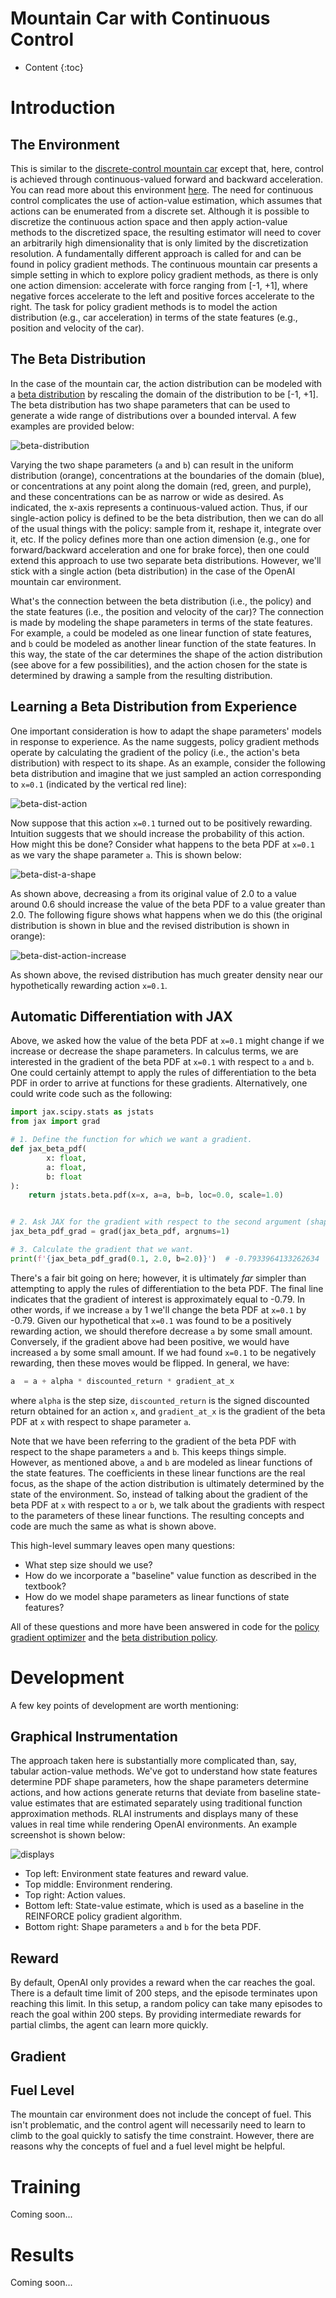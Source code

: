 # Mountain Car with Continuous Control
* Content
{:toc}

# Introduction

## The Environment
This is similar to the [discrete-control mountain car](./mountain_car.md) except that, here, control is achieved through
continuous-valued forward and backward acceleration. You can read more about this environment 
[here](https://gym.openai.com/envs/MountainCarContinuous-v0/). The need for continuous control complicates the use of action-value
estimation, which assumes that actions can be enumerated from a discrete set. Although it is possible to discretize the
continuous action space and then apply action-value methods to the discretized space, the resulting estimator will need
to cover an arbitrarily high dimensionality that is only limited by the discretization resolution. A fundamentally 
different approach is called for and can be found in policy gradient methods. The continuous mountain car presents a 
simple setting in which to explore policy gradient methods, as there is only one action dimension:  accelerate with 
force ranging from [-1, +1], where negative forces accelerate to the left and positive forces accelerate to the right.
The task for policy gradient methods is to model the action distribution (e.g., car acceleration) in terms of the 
state features (e.g., position and velocity of the car).

## The Beta Distribution
In the case of the mountain car, the action distribution can be modeled with a 
[beta distribution](https://en.wikipedia.org/wiki/Beta_distribution) by rescaling the domain of the distribution to be 
[-1, +1]. The beta distribution has two shape parameters that can be used to generate a wide range of distributions over 
a bounded interval. A few examples are provided below:

![beta-distribution](./mountain-car-continuous-figs/beta-dist.png)

Varying the two shape parameters (`a` and `b`) can result in the uniform distribution (orange), concentrations at the 
boundaries of the domain (blue), or concentrations at any point along the domain (red, green, and purple), and these 
concentrations can be as narrow or wide as desired. As indicated, the x-axis represents a continuous-valued action. 
Thus, if our single-action policy is defined to be the beta distribution, then we can do all of the usual things with 
the policy:  sample from it, reshape it, integrate over it, etc. If the policy defines more than one action dimension
(e.g., one for forward/backward acceleration and one for brake force), then one could extend this approach to use two 
separate beta distributions. However, we'll stick with a single action (beta distribution) in the case of the OpenAI 
mountain car environment.

What's the connection between the beta distribution (i.e., the policy) and the state features (i.e., the position and 
velocity of the car)? The connection is made by modeling the shape parameters in terms of the state features. For 
example, `a` could be modeled as one linear function of state features, and `b` could be modeled as another linear 
function of the state features. In this way, the state of the car determines the shape of the action distribution (see 
above for a few possibilities), and the action chosen for the state is determined by drawing a sample from the resulting 
distribution.

## Learning a Beta Distribution from Experience
One important consideration is how to adapt the shape parameters' models in response to experience. As the name 
suggests, policy gradient methods operate by calculating the gradient of the policy (i.e., the action's beta 
distribution) with respect to its shape. As an example, consider the following beta distribution and imagine that we 
just sampled an action corresponding to `x=0.1` (indicated by the vertical red line):

![beta-dist-action](./mountain-car-continuous-figs/beta-dist-action.png)

Now suppose that this action `x=0.1` turned out to be positively rewarding. Intuition suggests that we should increase 
the probability of this action. How might this be done? Consider what happens to the beta PDF at `x=0.1` as we vary the 
shape parameter `a`. This is shown below:

![beta-dist-a-shape](./mountain-car-continuous-figs/beta-dist-a-shape.png)

As shown above, decreasing `a` from its original value of 2.0 to a value around 0.6 should increase the value of the 
beta PDF to a value greater than 2.0. The following figure shows what happens when we do this (the original distribution 
is shown in blue and the revised distribution is shown in orange):

![beta-dist-action-increase](./mountain-car-continuous-figs/beta-dist-action-increase.png)

As shown above, the revised distribution has much greater density near our hypothetically rewarding action `x=0.1`.

## Automatic Differentiation with JAX
Above, we asked how the value of the beta PDF at `x=0.1` might change if we increase or decrease the shape parameters. 
In calculus terms, we are interested in the gradient of the beta PDF at `x=0.1` with respect to `a` and `b`. One could 
certainly attempt to apply the rules of differentiation to the beta PDF in order to arrive at functions for these 
gradients. Alternatively, one could write code such as the following:

```python
import jax.scipy.stats as jstats
from jax import grad

# 1. Define the function for which we want a gradient.
def jax_beta_pdf(
        x: float,
        a: float,
        b: float
):
    return jstats.beta.pdf(x=x, a=a, b=b, loc=0.0, scale=1.0)


# 2. Ask JAX for the gradient with respect to the second argument (shape parameter a).
jax_beta_pdf_grad = grad(jax_beta_pdf, argnums=1)

# 3. Calculate the gradient that we want.
print(f'{jax_beta_pdf_grad(0.1, 2.0, b=2.0)}')  # -0.7933964133262634
```

There's a fair bit going on here; however, it is ultimately _far_ simpler than attempting to apply the rules of 
differentiation to the beta PDF. The final line indicates that the gradient of interest is approximately equal to -0.79.
In other words, if we increase `a` by 1 we'll change the beta PDF at `x=0.1` by -0.79. Given our hypothetical that 
`x=0.1` was found to be a positively rewarding action, we should therefore decrease `a` by some small amount. 
Conversely, if the gradient above had been positive, we would have increased `a` by some small amount. If we had found 
`x=0.1` to be negatively rewarding, then these moves would be flipped. In general, we have:

```python
a  = a + alpha * discounted_return * gradient_at_x
```

where `alpha` is the step size, `discounted_return` is the signed discounted return obtained for an action `x`, and 
`gradient_at_x` is the gradient of the beta PDF at `x` with respect to shape parameter `a`. 

Note that we have been referring to the gradient of the beta PDF with respect to the shape parameters `a` and `b`. This
keeps things simple. However, as mentioned above, `a` and `b` are modeled as linear functions of the state features. The 
coefficients in these linear functions are the real focus, as the shape of the action distribution is ultimately 
determined by the state of the environment. So, instead of talking about the gradient of the beta PDF at `x` with 
respect to `a` or `b`, we talk about the gradients with respect to the parameters of these linear functions. The 
resulting concepts and code are much the same as what is shown above.

This high-level summary leaves open many questions:
* What step size should we use?
* How do we incorporate a "baseline" value function as described in the textbook?
* How do we model shape parameters as linear functions of state features?

All of these questions and more have been answered in code for the 
[policy gradient optimizer](https://github.com/MatthewGerber/rlai/blob/53152aae7738f5bd97b9fb5e24d39b8b93a4760c/src/rlai/policy_gradient/monte_carlo/reinforce.py#L16)
and the [beta distribution policy](https://github.com/MatthewGerber/rlai/blob/53152aae7738f5bd97b9fb5e24d39b8b93a4760c/src/rlai/policies/parameterized/continuous_action.py#L466).

# Development
A few key points of development are worth mentioning:

## Graphical Instrumentation
The approach taken here is substantially more complicated than, say, tabular action-value methods. We've got to 
understand how state features determine PDF shape parameters, how the shape parameters determine actions, and how 
actions generate returns that deviate from baseline state-value estimates that are estimated separately using 
traditional function approximation methods. RLAI instruments and displays many of these values in real time while
rendering OpenAI environments. An example screenshot is shown below:

![displays](./mountain-car-continuous-figs/displays.png)

* Top left:  Environment state features and reward value.
* Top middle:  Environment rendering.
* Top right:  Action values.
* Bottom left:  State-value estimate, which is used as a baseline in the REINFORCE policy gradient algorithm.
* Bottom right:  Shape parameters `a` and `b` for the beta PDF.

## Reward
By default, OpenAI only provides a reward when the car reaches the goal. There is a default time limit of 200 steps, and 
the episode terminates upon reaching this limit. In this setup, a random policy can take many episodes to reach the goal 
within 200 steps. By providing intermediate rewards for partial climbs, the agent can learn more quickly.

## Gradient

## Fuel Level
The mountain car environment does not include the concept of fuel. This isn't problematic, and the control agent will 
necessarily need to learn to climb to the goal quickly to satisfy the time constraint. However, there are reasons why 
the concepts of fuel and a fuel level might be helpful.

# Training

Coming soon...

# Results

Coming soon...